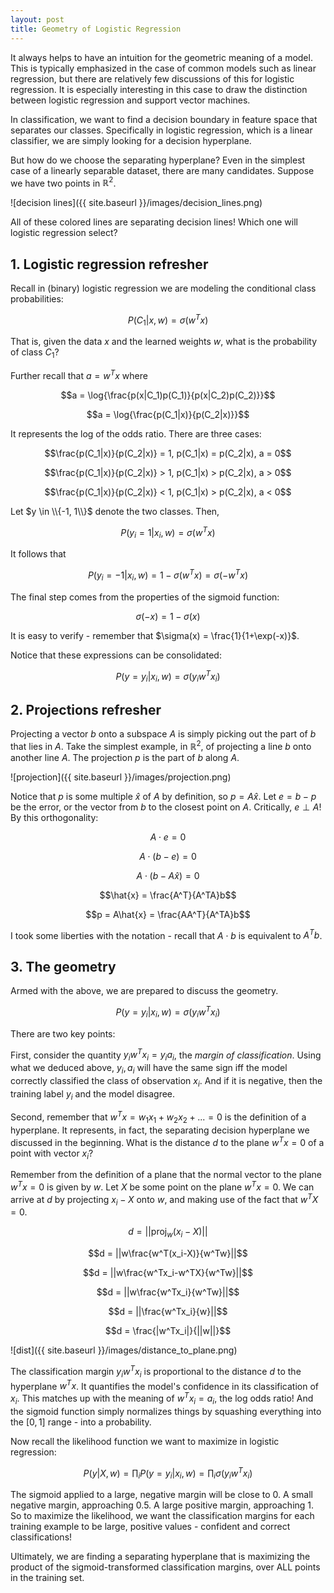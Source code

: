 ```yaml
---
layout: post
title: Geometry of Logistic Regression
---
```


It always helps to have an intuition for the geometric meaning of a model. This is typically emphasized in the case of common models such as linear regression, but there are relatively few discussions of this for logistic regression. It is especially interesting in this case to draw the distinction between logistic regression and support vector machines.

In classification, we want to find a decision boundary in feature space that separates our classes. Specifically in logistic regression, which is a linear classifier, we are simply looking for a decision hyperplane. 

But how do we choose the separating hyperplane? Even in the simplest case of a linearly separable dataset, there are many candidates. Suppose we have two points in $\mathbb{R}^2$.

![decision lines]({{ site.baseurl }}/images/decision_lines.png)

All of these colored lines are separating decision lines! Which one will logistic regression select? 

## 1. Logistic regression refresher

Recall in (binary) logistic regression we are modeling the conditional class probabilities:

$$P(C_1|x, w)=\sigma(w^Tx)$$

That is, given the data $x$ and the learned weights $w$, what is the probability of class $C_1$? 

Further recall that $a = w^Tx$ where 

$$a = \log{\frac{p(x|C_1)p(C_1)}{p(x|C_2)p(C_2)}}$$

$$a = \log{\frac{p(C_1|x)}{p(C_2|x)}}$$

It represents the log of the odds ratio. There are three cases:

$$\frac{p(C_1|x)}{p(C_2|x)} = 1, p(C_1|x) = p(C_2|x), a = 0$$ 

$$\frac{p(C_1|x)}{p(C_2|x)} > 1, p(C_1|x) > p(C_2|x), a > 0$$

$$\frac{p(C_1|x)}{p(C_2|x)} < 1, p(C_1|x) > p(C_2|x), a < 0$$

Let $y \in \\{-1, 1\\}$ denote the two classes. Then,

$$P(y_i=1|x_i, w) = \sigma(w^Tx)$$

It follows that

$$P(y_i=-1|x_i, w) = 1-\sigma(w^Tx) = \sigma(-w^Tx)$$

The final step comes from the properties of the sigmoid function: 

$$\sigma(-x) = 1-\sigma(x)$$ 

It is easy to verify - remember that $\sigma(x) = \frac{1}{1+\exp(-x)}$.

Notice that these expressions can be consolidated:

$$P(y=y_i|x_i, w) = \sigma(y_iw^Tx_i)$$

## 2. Projections refresher

Projecting a vector $b$ onto a subspace $A$ is simply picking out the part of $b$ that lies in $A$. Take the simplest example, in $\mathbb{R}^2$, of projecting a line $b$ onto another line $A$. The projection $p$ is the part of $b$ along $A$.

![projection]({{ site.baseurl }}/images/projection.png)

Notice that $p$ is some multiple $\hat{x}$ of $A$ by definition, so $p = A\hat{x}$. Let $e = b - p$ be the error, or the vector from $b$ to the closest point on $A$. Critically, $e \perp A$! By this orthogonality:

$$A \cdot e = 0$$

$$A \cdot (b - e) = 0$$

$$A \cdot (b - A\hat{x}) = 0$$

$$\hat{x} = \frac{A^T}{A^TA}b$$

$$p = A\hat{x} = \frac{AA^T}{A^TA}b$$

I took some liberties with the notation - recall that $A\cdot b$ is equivalent to $A^Tb$.

## 3. The geometry

Armed with the above, we are prepared to discuss the geometry.

$$P(y=y_i|x_i, w) = \sigma(y_iw^Tx_i)$$

There are two key points:

First, consider the quantity $y_iw^Tx_i = y_ia_i$, the *margin of classification*. Using what we deduced above, $y_i, a_i$ will have the same sign iff the model correctly classified the class of observation $x_i$. And if it is negative, then the training label $y_i$ and the model disagree.

Second, remember that $w^Tx = w_1x_1 + w_2x_2 + ... = 0$ is the definition of a hyperplane. It represents, in fact, the separating decision hyperplane we discussed in the beginning. What is the distance $d$ to the plane $w^Tx = 0$ of a point with vector $x_i$? 

Remember from the definition of a plane that the normal vector to the plane $w^Tx = 0$ is given by $w$. Let $X$ be some point on the plane $w^Tx = 0$. We can arrive at $d$ by projecting $x_i-X$ onto $w$, and making use of the fact that $w^TX = 0$.

$$d = ||\text{proj}_w(x_i-X)||$$

$$d = ||w\frac{w^T(x_i-X)}{w^Tw}||$$

$$d = ||w\frac{w^Tx_i-w^TX}{w^Tw}||$$

$$d = ||w\frac{w^Tx_i}{w^Tw}||$$

$$d = ||\frac{w^Tx_i}{w}||$$

$$d = \frac{|w^Tx_i|}{||w||}$$

![dist]({{ site.baseurl }}/images/distance_to_plane.png)

The classification margin $y_iw^Tx_i$ is proportional to the distance $d$ to the hyperplane $w^Tx$. It quantifies the model's confidence in its classification of $x_i$. This matches up with the meaning of $w^Tx_i = a_i$, the log odds ratio! And the sigmoid function simply normalizes things by squashing everything into the $[0, 1]$ range - into a probability. 

Now recall the likelihood function we want to maximize in logistic regression: 

$$P(y|X, w) = \prod_i P(y=y_i|x_i, w) = \prod_i \sigma(y_iw^Tx_i)$$

The sigmoid applied to a large, negative margin will be close to $0$. A small negative margin, approaching $0.5$. A large positive margin, approaching $1$. So to maximize the likelihood, we want the classification margins for each training example to be large, positive values - confident and correct classifications!

Ultimately, we are finding a separating hyperplane that is maximizing the product of the sigmoid-transformed classification margins, over ALL points in the training set.